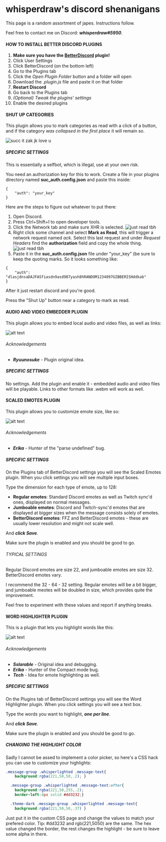 # whisperdraw's discord shenanigans

This page is a random assortment of japes. Instructions follow.

Feel free to contact me on Discord: _**whisperdraw#5950**_.


#### HOW TO INSTALL BETTER DISCORD PLUGINS


1. **Make sure you have the [BetterDiscord](https://betterdiscord.net/home/) plugin!**
2. Click User Settings
3. Click BetterDiscord (on the bottom left)
4. Go to the Plugins tab
5. Click the *Open Plugin Folder* button and a folder will open
6. Download the _.plugin.js_ file and paste it on that folder
7. **Restart Discord**
8. Go back to the Plugins tab
9. _(Optional) Tweak the plugins' settings_
10. Enable the desired plugins

#### SHUT UP CATEGORIES

This plugin allows you to mark categories as read with a click of a button, and if the category _was collapsed in the first place_ it will remain so.

![succ it zak jk love u](https://cdn.discordapp.com/attachments/261708042553393152/361847009256407041/shutup.gif "stupid simple")

##### SPECIFIC SETTINGS

This is essentially a selfbot, which is illegal, use at your own risk.

You need an authorization key for this to work. Create a file in your plugins directory named **suc_auth.config.json** and paste this inside: 

```
{
    "auth": "your_key"
}
```

Here are the steps to figure out whatever to put there:

1. Open Discord.
2. Press Ctrl+Shift+I to open developer tools.
3. Click the Network tab and make sure XHR is selected. ![just read tbh](https://cdn.discordapp.com/attachments/261708042553393152/361849493731147776/unknown.png "like in greece get it cos it's where ajax lives")
4. Right click some channel and select **Mark as Read**, this will trigger a network request named _ack_. Select this last request and under _Request Headers_ find the **authorization** field and copy the whole thing. ![just read tbh](https://cdn.discordapp.com/attachments/261708042553393152/361854811634925572/unknown.png "copy the shit in green")
5. Paste it in the **suc_auth.config.json** file under "your_key" (be sure to keep the quoting marks. So it looks something like: 
```
{
    "auth": "dlasjdnsaDAJFASfiasdn9asd987yash8hRANDOM1234897GIBBERISHddkab"
}
```

After it just restart discord and you're good.

Press the "Shut Up" button near a category to mark as read.


#### AUDIO AND VIDEO EMBEDDER PLUGIN

This plugin allows you to embed local audio and video files, as well as links:

![alt text](https://cdn.discordapp.com/attachments/223851348750237699/260576150340894720/unknown.png "videos not mine, song mine")

###### Acknowledgements

* **_Ryuunosuke_** - Plugin original idea.

##### SPECIFIC SETTINGS

No settings. Add the plugin and enable it - embedded audio and video files will be playable. Links to other formats like .webm will work as well.

#### SCALED EMOTES PLUGIN

This plugin allows you to customize emote size, like so:

![alt text](https://cdn.discordapp.com/attachments/247117358814986241/259884973547323398/unknown.png "dodged a bullet there")

###### Acknowledgements

* **_Erika_** - Hunter of the "parse undefined" bug.

##### SPECIFIC SETTINGS

On the Plugins tab of BetterDiscord settings you will see the Scaled Emotes plugin. When you click settings you will see multiple input boxes.

Type the dimension for each type of emote, up to 128:

* **Regular emotes**: Standard Discord emotes as well as Twitch sync'd ones, displayed on normal messages.
* **Jumboable emotes**: Discord and Twitch-sync'd emotes that are displayed at bigger sizes when the message consists solely of emotes.
* **BetterDiscord emotes**: FFZ and BetterDiscord emotes - these are usually lower resolution and might not scale well.

And _**click Save**_.

Make sure the plugin is enabled and you should be good to go.

###### TYPICAL SETTINGS

Regular Discord emotes are size 22, and jumboable emotes are size 32. BetterDiscord emotes vary.

I recommend the 32 - 64 - 32 setting. Regular emotes will be a bit bigger, and jumboable meotes will be doubled in size, which provides quite the improvement.

Feel free to experiment with these values and report if anything breaks.

#### WORD HIGHLIGHTER PLUGIN

This is a plugin that lets you highlight words like this:

![alt text](https://cdn.discordapp.com/attachments/247117358814986241/255462783896911873/plug2.png "Sslarable, official debugger")

###### Acknowledgements

* **_Sslarable_** - Original idea and debugging.
* **_Erika_** - Hunter of the Compact mode bug.
* **_Tech_** - Idea for emote highlighting as well.

##### SPECIFIC SETTINGS

On the Plugins tab of BetterDiscord settings you will see the Word Highlighter plugin. When you click settings you will see a text box.

Type the words you want to highlight, _**one per line**_.

And _**click Save**_.

Make sure the plugin is enabled and you should be good to go.

##### CHANGING THE HIGHLIGHT COLOR

Sadly I cannot be assed to implement a color picker, so here's a CSS hack you can use to customize your highlights:

```css
.message-group .whisperlighted .message-text{
    background:rgba(221,50,50,.2); }

  .message-group .whisperlighted .message-text:after{
    background:rgba(221,50,255,.2);
    border-left:4px solid #dd3232;}

  .theme-dark .message-group .whisperlighted .message-text{
    background:rgba(221,50,50,.37) }
```
Just put it in the custom CSS page and change the values to match your prefered color. Tip: #dd3232 and rgb(221,5050) are the same. The hex value changed the border, the rest changes the highlight - be sure to leave some alpha in there.
